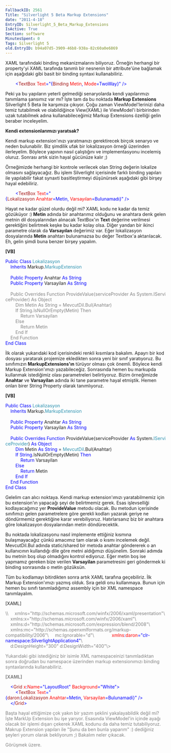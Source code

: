 ```yaml
---
FallbackID: 2561
Title: "Silverlight 5 Beta Markup Extensions"
date: "2011-4-18"
EntryID: Silverlight_5_Beta_Markup_Extensions
IsActive: True
Section: software
MinutesSpent: 0
Tags: Silverlight 5
old.EntryID: b94a07d5-3909-46b8-938a-82c60a0e6869
---
```

XAML tarafındaki binding mekanizmalarını biliyoruz. Örneğin herhangi bir
property'yi XAML tarafında tanımlı bir nesnenin bir attribute'üne
bağlamak için aşağıdaki gibi basit bir binding syntaxi kullanabiliriz.

<span style="color:#a31515;">         </span><span
style="color:blue;">\<</span><span
style="color:#a31515;">TextBox</span><span
style="color:red;"> Text</span><span style="color:blue;">="{</span><span
style="color:#a31515;">Binding</span><span
style="color:red;"> Metin</span><span style="color:blue;">,</span><span
style="color:red;"> Mode</span><span
style="color:blue;">=TwoWay}" /\></span>

Peki ya bu yapıların yeterli gelmediği senaryolarda kendi yapılarımızı
tanımlama şansımız var mı? İşte tam da bu noktada **Markup Extensions**
Silverlight 5 Beta ile karşımıza çıkıyor. Çoğu zaman ViewModel'lerinizi
daha temiz tutabilmek ve olabildiğince View(XAML) ile ViewModel'i
birbirinden uzak tutabilmek adına kullanabileceğimiz Markup Extensions
özelliği gelin beraber inceleyelim.

**Kendi extensionlarımızı yaratsak?**

Kendi markup extension'ınızı yaratmanızı gerektirecek birçok senaryo ve
neden bulunabilir. Biz şimdilik ufak bir lokalizasyon örneği üzerinden
ilerleyelim. Böylece yapının nasıl çalıştığını ve implementasyonu
incelemiş oluruz. Sonrası artık sizin hayal gücünüze kalır ;)

Örneğimizde herhangi bir kontrole verilecek olan String değerin lokalize
olmasını sağlayacağız. Bu işlem Silverlight içerisinde farklı binding
yapıları ile yapılabilir fakat synaxti basitleştirmeyi düşünürsek
aşağıdaki gibi birşey hayal edebiliriz.

<span style="color:#a31515;">         </span><span
style="color:blue;">\<</span><span
style="color:#a31515;">TextBox</span><span
style="color:red;"> Text</span><span style="color:blue;">="{</span><span
style="color:#a31515;">Lokalizasyon</span><span
style="color:red;"> Anahtar</span><span
style="color:blue;">=Metin,</span><span
style="color:red;"> Varsayılan</span><span
style="color:blue;">=Bulunamadı}" /\></span>

Hayat ne kadar güzel olurdu değil mi? XAML kodu ne kadar da temiz
gözüküyor :) **Metin** adında bir anahtarımız olduğunu ve anahtara denk
gelen metnin dil dosyalarından alınacak TextBox'ın **Text** değerine
verilmesi gerektiğini belirtmek keşke bu kadar kolay olsa. Diğer yandan
bir ikinci parametre olarak da **Varsayılan** değerimiz var. Eğer
lokalizasyon dosyalarında **Metin** anahtarı bulunamazsa bu değer
Textbox'a aktarılacak. Eh, gelin şimdi buna benzer birşey yapalım.

**[VB]**

<span style="color:blue;">Public</span> <span
style="color:blue;">Class</span> <span
style="color:#2b91af;">Lokalizasyon</span>\
     <span style="color:blue;">Inherits</span> Markup.<span
style="color:#2b91af;">MarkupExtension</span>\
\
    <span style="color:blue;">Public</span> <span
style="color:blue;">Property</span> Anahtar <span
style="color:blue;">As</span> <span style="color:blue;">String</span>\
     <span style="color:blue;">Public</span> <span
style="color:blue;">Property</span> Varsayilan <span
style="color:blue;">As</span> <span style="color:blue;">String</span>\
\
<span style="color: gray">    </span><span
style="color: gray;">Public</span> <span
style="color: gray;">Overrides</span> <span
style="color: gray;">Function</span><span
style="color: gray"> ProvideValue(serviceProvider </span><span
style="color: gray;">As</span><span
style="color: gray"> System.</span><span
style="color: gray;">IServiceProvider</span><span
style="color: gray">) </span><span style="color: gray;">As</span> <span
style="color: gray;">Object</span>\
 <span style="color: gray">        </span><span
style="color: gray;">Dim</span><span
style="color: gray"> Metin </span><span
style="color: gray;">As</span> <span
style="color: gray;">String</span><span
style="color: gray"> = </span><span
style="color: gray;">MevcutDil</span><span
style="color: gray">.Bul(Anahtar)\
         </span><span style="color: gray;">If</span> <span
style="color: gray;">String</span><span
style="color: gray">.IsNullOrEmpty(Metin) </span><span
style="color: gray;">Then</span>\
 <span style="color: gray">            </span><span
style="color: gray;">Return</span><span style="color: gray"> Varsayilan\
         </span><span style="color: gray;">Else</span>\
 <span style="color: gray">            </span><span
style="color: gray;">Return</span><span style="color: gray"> Metin\
         </span><span style="color: gray;">End</span> <span
style="color: gray;">If</span>\
 <span style="color: gray">    </span><span
style="color: gray;">End</span> <span
style="color: gray;">Function</span>\
 <span style="color:blue;">End</span> <span
style="color:blue;">Class</span>

İlk olarak yukarıdaki kod içerisindeki renkli kısımlara bakalım. Apayrı
bir kod dosyası yaratarak projemize ekledikten sonra yeni bir sınıf
yaratıyoruz. Bu sınıfımızın **MarkupExtensions'ın** türüyor olması çok
önemli. Böylece kendi Markup Extension'ımızı yazabileceğiz. Sonrasında
hemen bu markupda kullanmak istediğimiz olası parametreleri
belirtiyoruz. Bizim örneğimizde **Anahtar** ve **Varsayilan** adında iki
tane parametre hayal etmiştik. Hemen onları birer String Property olarak
tanımlıyoruz.

**[VB]**

<span style="color:blue;">Public</span> <span
style="color:blue;">Class</span> <span
style="color:#2b91af;">Lokalizasyon</span>\
     <span style="color:blue;">Inherits</span> Markup.<span
style="color:#2b91af;">MarkupExtension</span>\
\
    <span style="color:blue;">Public</span> <span
style="color:blue;">Property</span> Anahtar <span
style="color:blue;">As</span> <span style="color:blue;">String</span>\
     <span style="color:blue;">Public</span> <span
style="color:blue;">Property</span> Varsayilan <span
style="color:blue;">As</span> <span style="color:blue;">String</span>\
\
    <span style="color:blue;">Public</span> <span
style="color:blue;">Overrides</span> <span
style="color:blue;">Function</span> ProvideValue(serviceProvider <span
style="color:blue;">As</span> System.<span
style="color:#2b91af;">IServiceProvider</span>) <span
style="color:blue;">As</span> <span style="color:blue;">Object</span>\
         <span style="color:blue;">Dim</span> Metin <span
style="color:blue;">As</span> <span
style="color:blue;">String</span> = <span
style="color:#2b91af;">MevcutDil</span>.Bul(Anahtar)\
         <span style="color:blue;">If</span> <span
style="color:blue;">String</span>.IsNullOrEmpty(Metin) <span
style="color:blue;">Then</span>\
             <span style="color:blue;">Return</span> Varsayilan\
        <span style="color:blue;">Else</span>\
             <span style="color:blue;">Return</span> Metin\
        <span style="color:blue;">End</span> <span
style="color:blue;">If</span>\
     <span style="color:blue;">End</span> <span
style="color:blue;">Function</span>\
 <span style="color:blue;">End</span> <span
style="color:blue;">Class</span>

Gelelim can alıcı noktaya. Kendi markup extension'ımızı yaratabilmemiz
için bu extension'ın yapacağı şeyi de belirtmemiz gerek. Esas
işlevselliği kodlayacağımız yer **ProvideValue** metodu olacak. Bu
metodun içerisinde sınıfımızı gelen parametrelere göre gerekli kodları
yazarak geriye ne döndürmemiz gerektiğine karar verebiliyoruz.
Hatırlarsanız biz bir anahtara göre lokalizasyon dosyalarından metin
döndürecektik.

Bu noktada lokalizasyonu nasıl implemente ettiğiniz kısmına
bulaşmayacağız çünkü amacımız tam olarak o kısmı incelemek değil.
MevcutDil.Bul adında static/shared bir metoda anahtar göndererek o an
kullanıcının kullandığı dile göre metni aldığımızı düşünelim. Sonraki
adımda bu metnin boş olup olmadığını kontrol ediyoruz. Eğer metin boş
ise yapmamız gereken bize verilen **Varsayilan** parametresini geri
göndermek ki binding sonrasında o metin gözüksün.

Tüm bu kodlamayı bitirdikten sonra artık XAML tarafına geçebiliriz. İlk
Markup Extension'ımızı yazmış olduk. Sıra geldi onu kullanmaya. Bunun
için hemen bu sınıfı tanımladığımız assembly için bir XML namespace
tanımlayalım.

[XAML]

<span style="color: gray;">
\<UserControl x:Class="SilverlightApplication4.MainPage"</span>\
 <span style="color: gray">   </span><span
style="color: gray;"> xmlns="http://schemas.microsoft.com/winfx/2006/xaml/presentation"</span>\
 <span style="color: gray">   </span><span
style="color: gray;"> xmlns:x="http://schemas.microsoft.com/winfx/2006/xaml"</span>\
 <span style="color: gray">   </span><span
style="color: gray;"> xmlns:d="http://schemas.microsoft.com/expression/blend/2008"</span>\
 <span style="color: gray">   </span><span
style="color: gray;"> xmlns:mc="http://schemas.openxmlformats.org/markup-compatibility/2006"</span>\
 <span style="color: gray">   </span><span
style="color: gray;"> mc:Ignorable="d"</span>\
             <span style="color:red;"> xmlns</span><span
style="color:blue;">:</span><span style="color:red;">daron</span><span
style="color:blue;">="clr-namespace:SilverlightApplication4"</span>\
 <span style="color: gray">   </span><span
style="color: gray;"> d:DesignHeight="300" d:DesignWidth="400"\></span>

Yukarıdaki gibi istediğiniz bir isimle XML namespaceinizi tanımladıktan
sonra doğrudan bu namespace üzerinden markup extensionımızı binding
syntaxlarında kullanabiliriz.

**[XAML]**

<span style="color:#a31515;">    </span><span
style="color:blue;">\<</span><span
style="color:#a31515;">Grid</span><span
style="color:red;"> x</span><span style="color:blue;">:</span><span
style="color:red;">Name</span><span
style="color:blue;">="LayoutRoot"</span><span
style="color:red;"> Background</span><span
style="color:blue;">="White"\></span>\
 <span style="color:#a31515;">        </span><span
style="color:blue;">\<</span><span
style="color:#a31515;">TextBox</span><span
style="color:red;"> Text</span><span style="color:blue;">="{</span><span
style="color:#a31515;">daron</span><span
style="color:blue;">:</span><span
style="color:#a31515;">Lokalizasyon</span><span
style="color:red;"> Anahtar</span><span
style="color:blue;">=Metin,</span><span
style="color:red;"> Varsayilan</span><span
style="color:blue;">=Bulunamadi}" /\></span>\
 <span style="color:#a31515;">    </span><span
style="color:blue;">\</</span><span
style="color:#a31515;">Grid</span><span style="color:blue;">\></span>

Başta hayal ettiğimize çok yakın bir yazım şeklini yakalayabildik değil
mi? İşte MarkUp Extension bu işe yarıyor. Esasında ViewModel'in içinde
ayağı olacak bir işlemi dışarı çekerek XAML kodunu da daha temiz
tutabiliyoruz. Makrup Extension yapıları ile "Şunu da ben bunla yaparım"
:) dediğiniz şeyleri yorum olarak bekliyorum ;) Bakalım neler çıkacak.

Görüşmek üzere.


